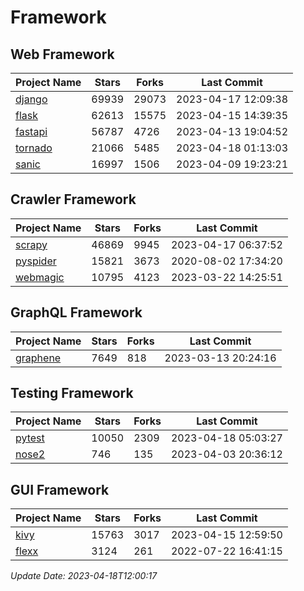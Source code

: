 # Framework

## Web Framework
| Project Name | Stars | Forks | Last Commit |
| ------------ | ----- | ----- | ----------- |
| [django](https://github.com/django/django) | 69939 | 29073 | 2023-04-17 12:09:38 |
| [flask](https://github.com/pallets/flask) | 62613 | 15575 | 2023-04-15 14:39:35 |
| [fastapi](https://github.com/tiangolo/fastapi) | 56787 | 4726 | 2023-04-13 19:04:52 |
| [tornado](https://github.com/tornadoweb/tornado) | 21066 | 5485 | 2023-04-18 01:13:03 |
| [sanic](https://github.com/sanic-org/sanic) | 16997 | 1506 | 2023-04-09 19:23:21 |

## Crawler Framework
| Project Name | Stars | Forks | Last Commit |
| ------------ | ----- | ----- | ----------- |
| [scrapy](https://github.com/scrapy/scrapy) | 46869 | 9945 | 2023-04-17 06:37:52 |
| [pyspider](https://github.com/binux/pyspider) | 15821 | 3673 | 2020-08-02 17:34:20 |
| [webmagic](https://github.com/code4craft/webmagic) | 10795 | 4123 | 2023-03-22 14:25:51 |

## GraphQL Framework
| Project Name | Stars | Forks | Last Commit |
| ------------ | ----- | ----- | ----------- |
| [graphene](https://github.com/graphql-python/graphene) | 7649 | 818 | 2023-03-13 20:24:16 |

## Testing Framework
| Project Name | Stars | Forks | Last Commit |
| ------------ | ----- | ----- | ----------- |
| [pytest](https://github.com/pytest-dev/pytest) | 10050 | 2309 | 2023-04-18 05:03:27 |
| [nose2](https://github.com/nose-devs/nose2) | 746 | 135 | 2023-04-03 20:36:12 |

## GUI Framework
| Project Name | Stars | Forks | Last Commit |
| ------------ | ----- | ----- | ----------- |
| [kivy](https://github.com/kivy/kivy) | 15763 | 3017 | 2023-04-15 12:59:50 |
| [flexx](https://github.com/flexxui/flexx) | 3124 | 261 | 2022-07-22 16:41:15 |

*Update Date: 2023-04-18T12:00:17*